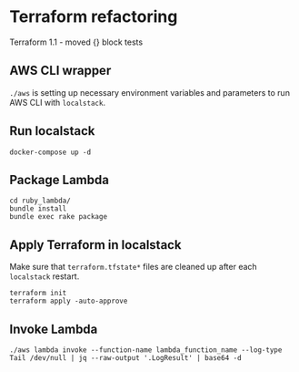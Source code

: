 # Terraform refactoring

Terraform 1.1 - moved {} block tests

## AWS CLI wrapper

`./aws` is setting up necessary environment variables and parameters to run AWS CLI with `localstack`.

## Run localstack

```
docker-compose up -d
```

## Package Lambda

```
cd ruby_lambda/
bundle install
bundle exec rake package
```

## Apply Terraform in localstack

Make sure that `terraform.tfstate*` files are cleaned up after each `localstack` restart.

```
terraform init
terraform apply -auto-approve
```

## Invoke Lambda

```
./aws lambda invoke --function-name lambda_function_name --log-type Tail /dev/null | jq --raw-output '.LogResult' | base64 -d
```
